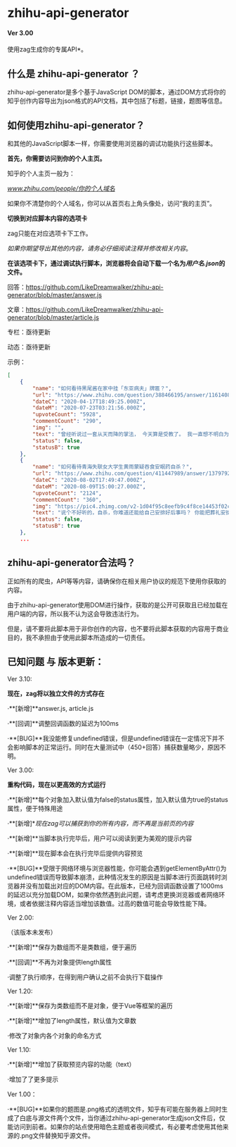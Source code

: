 # zhihu-api-generator

#### Ver 3.00

使用zag生成你的专属API*。

[^*]:需要云服务支持



## 什么是 zhihu-api-generator ？

zhihu-api-generator是多个基于JavaScript DOM的脚本，通过DOM方式将你的知乎创作内容导出为json格式的API文档，其中包括了标题，链接，题图等信息。

## 如何使用zhihu-api-generator？

和其他的JavaScript脚本一样，你需要使用浏览器的调试功能执行这些脚本。

**首先，你需要访问到你的个人主页。**

知乎的个人主页一般为：

*www.zhihu.com/people/你的个人域名*

如果你不清楚你的个人域名，你可以从首页右上角头像处，访问“我的主页”。

**切换到对应脚本内容的选项卡**

zag只能在对应选项卡下工作。

*如果你期望导出其他的内容，请务必仔细阅读注释并修改相关内容*。

**在该选项卡下，通过调试执行脚本，浏览器将会自动下载一个名为*用户名.json*的文件。**

回答：https://github.com/LikeDreamwalker/zhihu-api-generator/blob/master/answer.js

文章：https://github.com/LikeDreamwalker/zhihu-api-generator/blob/master/article.js

专栏：亟待更新

动态：亟待更新

示例：

```json
[
    {
        "name": "如何看待黑尾酱在家中挂「东亚病夫」牌匾？",
        "url": "https://www.zhihu.com/question/388466195/answer/1161408857",
        "dateC": "2020-04-17T18:49:25.000Z",
        "dateM": "2020-07-23T03:21:56.000Z",
        "upvoteCount": "5928",
        "commentCount": "290",
        "img": "",
        "text": "曾经听说过一套从天而降的掌法， 今天算是受教了。 我一直想不明白为什么会有人做这种事。 你说这是立场吧，挂在家里不让人知道。 你说这是信仰吧，平时藏的这么严也不展现出来。 恰饭，这怎么恰，这肯定是把自己饭碗扔了。 你要挂挂个笑川天皇， 或者挂个什么模型，表示工匠精神。 或者挂个什么意识形态明显的字， 挂个和哪个宗教人物或者自由斗士的合照…",
        "status": false,
        "statusB": true
    },
    {
        "name": "如何看待青海失联女大学生黄雨蒙疑吞食安眠药自杀？",
        "url": "https://www.zhihu.com/question/411447989/answer/1379792074",
        "dateC": "2020-08-02T17:49:47.000Z",
        "dateM": "2020-08-09T15:00:27.000Z",
        "upvoteCount": "2124",
        "commentCount": "360",
        "img": "https://pic4.zhimg.com/v2-1d04f95c8eefb9c4f8ce14453f02c2bd_bh.jpg?source=c8b7c179",
        "text": "说个不好听的，自杀，你难道还能给自己安排好后事吗？ 你能把葬礼安排好就不错了，你还指望安排好谁给你收尸在哪火化用什么骨灰盒？ 你给殡仪馆说这些你确定人家不会报警救你？来救你了你还能自杀？ 那些站在楼顶桥边被…",
        "status": false,
        "statusB": true
    },
    ...
```

## zhihu-api-generator合法吗？

正如所有的爬虫，API等等内容，请确保你在相关用户协议的规范下使用你获取的内容。

由于zhihu-api-generator使用DOM进行操作，获取的是公开可获取且已经加载在用户端的内容，所以我不认为这会导致违法行为。

但是，请不要将此脚本用于非你创作的内容，也不要将此脚本获取的内容用于商业目的，我不承担由于使用此脚本所造成的一切责任。

## 已知问题 与 版本更新：

Ver 3.10:

**现在，zag将以独立文件的方式存在**

·**[新增]**answer.js, article.js

·**[回调]**调整回调函数的延迟为100ms

·**[BUG]**我没能修复undefined错误，但是undefined错误在一定情况下并不会影响脚本的正常运行。同时在大量测试中（450+回答）捕获数量略少，原因不明。

Ver 3.00:

**重构代码，现在以更高效的方式运行**

·**[新增]**每个对象加入默认值为false的status属性，加入默认值为true的status属性，便于特殊用途

·**[新增]**现在zag可以捕获到你的所有内容，而不再是当前页的内容* 

[^*]:严格来说，是从当前页递归下去，所以请确认在执行脚本前你已经跳转至第一页

·**[新增]**当脚本执行完毕后，用户可以阅读到更为美观的提示内容

·**[新增]**现在脚本会在执行完毕后提供内容预览

·**[BUG]**受限于网络环境与浏览器性能，你可能会遇到getElementByAttr()为undefined错误而导致脚本崩溃，此种情况发生的原因是当脚本进行页面跳转时浏览器并没有加载出对应的DOM内容。在此版本，已经为回调函数设置了1000ms的延迟以充分加载DOM，如果你依然遇到此问题，请考虑更换浏览器或者网络环境，或者依据注释内容适当增加该数值。过高的数值可能会导致性能下降。

Ver 2.00:

（该版本未发布）

·**[新增]**保存为数组而不是类数组，便于遍历

·**[回调]**不再为对象提供length属性

·调整了执行顺序，在得到用户确认之前不会执行下载操作

Ver 1.20: 

·**[新增]**保存为类数组而不是对象，便于Vue等框架的遍历

·**[新增]**增加了length属性，默认值为文章数

·修改了对象内各个对象的命名方式

Ver 1.10:

·**[新增]**增加了获取预览内容的功能（text）

·增加了了更多提示

Ver 1.00：

·**[BUG]**如果你的题图是.png格式的透明文件，知乎有可能在服务器上同时生成了白底与源文件两个文件，当你通过zhihu-api-generator生成json文件后，仅能访问到前者。如果你的站点使用暗色主题或者夜间模式，有必要考虑使用其他来源的.png文件替换知乎源文件。

